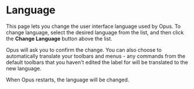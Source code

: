 # Language

This page lets you change the user interface language used by Opus. To change language, select the desired language from the list, and then click the **Change Language** button above the list.

Opus will ask you to confirm the change. You can also choose to automatically translate your toolbars and menus - any commands from the default toolbars that you haven't edited the label for will be translated to the new language.

When Opus restarts, the language will be changed.
